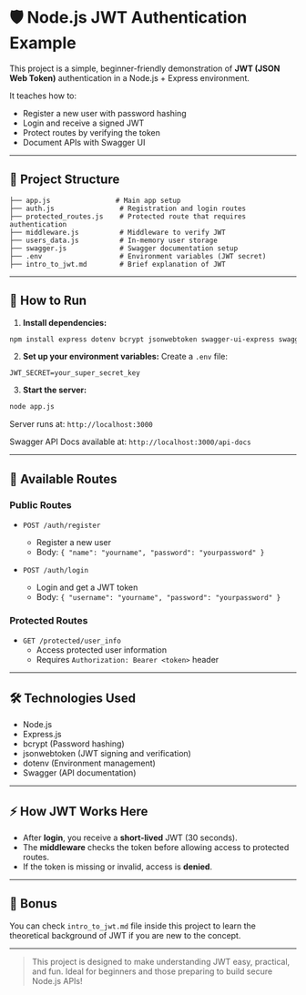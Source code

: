 # 🛡️ Node.js JWT Authentication Example

This project is a simple, beginner-friendly demonstration of **JWT (JSON Web Token)** authentication in a Node.js + Express environment.

It teaches how to:
- Register a new user with password hashing
- Login and receive a signed JWT
- Protect routes by verifying the token
- Document APIs with Swagger UI

---

## 📂 Project Structure

```
├── app.js                # Main app setup
├── auth.js                # Registration and login routes
├── protected_routes.js    # Protected route that requires authentication
├── middleware.js          # Middleware to verify JWT
├── users_data.js          # In-memory user storage
├── swagger.js             # Swagger documentation setup
├── .env                   # Environment variables (JWT secret)
├── intro_to_jwt.md        # Brief explanation of JWT
```

---

## 🚀 How to Run

1. **Install dependencies:**
```bash
npm install express dotenv bcrypt jsonwebtoken swagger-ui-express swagger-jsdoc
```

2. **Set up your environment variables:**
Create a `.env` file:
```
JWT_SECRET=your_super_secret_key
```

3. **Start the server:**
```bash
node app.js
```

Server runs at: `http://localhost:3000`

Swagger API Docs available at: `http://localhost:3000/api-docs`

---

## 📌 Available Routes

### Public Routes

- `POST /auth/register`
  - Register a new user
  - Body: `{ "name": "yourname", "password": "yourpassword" }`

- `POST /auth/login`
  - Login and get a JWT token
  - Body: `{ "username": "yourname", "password": "yourpassword" }`

### Protected Routes

- `GET /protected/user_info`
  - Access protected user information
  - Requires `Authorization: Bearer <token>` header

---

## 🛠️ Technologies Used

- Node.js
- Express.js
- bcrypt (Password hashing)
- jsonwebtoken (JWT signing and verification)
- dotenv (Environment management)
- Swagger (API documentation)

---

## ⚡ How JWT Works Here

- After **login**, you receive a **short-lived** JWT (30 seconds).
- The **middleware** checks the token before allowing access to protected routes.
- If the token is missing or invalid, access is **denied**.

---

## 📖 Bonus

You can check `intro_to_jwt.md` file inside this project to learn the theoretical background of JWT if you are new to the concept.

---

> This project is designed to make understanding JWT easy, practical, and fun. Ideal for beginners and those preparing to build secure Node.js APIs!
